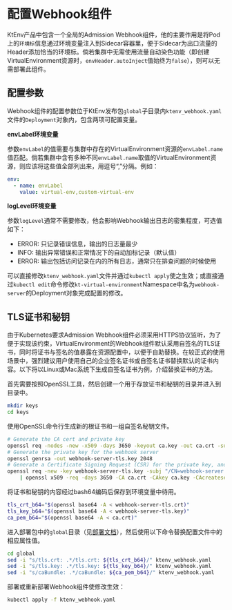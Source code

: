 # 配置Webhook组件

KtEnv产品中包含一个全局的Admission Webhook组件，他的主要作用是将Pod上的`环境标`信息通过环境变量注入到Sidecar容器里，便于Sidecar为出口流量的Header添加恰当的环境标。倘若集群中无需使用流量自动染色功能（即创建VirtualEnvironment资源时，`envHeader.autoInject`值始终为`false`），则可以无需部署此组件。

## 配置参数

Webhook组件的配置参数位于KtEnv发布包`global`子目录内`ktenv_webhook.yaml`文件的`Deployment`对象内，包含两项可配置变量。

**envLabel环境变量**

参数`envLabel`的值需要与集群中存在的VirtualEnvironment资源的`envLabel.name`值匹配。倘若集群中含有多种不同`envLabel.name`取值的VirtualEnvironment资源，则应该将这些值全部列出来，用逗号“,”分隔。例如：

```yaml
env:
  - name: envLabel
    value: virtual-env,custom-virtual-env
```

**logLevel环境变量**

参数`logLevel`通常不需要修改，他会影响Webhook输出日志的密集程度，可选值如下：

- ERROR: 只记录错误信息，输出的日志量最少
- INFO: 输出异常错误和正常情况下的自动加标记录（默认值）
- ERROR: 输出包括访问记录在内的所有日志，通常只在排查问题的时候使用

可以直接修改`ktenv_webhook.yaml`文件并通过`kubectl apply`使之生效；或直接通过`kubectl edit`命令修改`kt-virtual-environment`Namespace中名为`webhook-server`的Deployment对象完成配置的修改。

## TLS证书和秘钥

由于Kubernetes要求Admission Webhook组件必须采用HTTPS协议监听，为了便于实现该约束，VirtualEnvironment的Webhook组件默认采用自签名的TLS证书，同时将证书与签名的值暴露在资源配置中，以便于自助替换。在较正式的使用场景中，强烈建议用户使用自己的企业签名证书或自签名证书替换默认的证书内容。以下将以Linux或Mac系统下生成自签名证书为例，介绍替换证书的方法。

首先需要按照OpenSSL工具，然后创建一个用于存放证书和秘钥的目录并进入到目录中。

```bash
mkdir keys
cd keys
```

使用OpenSSL命令行生成新的根证书和一组自签名秘钥文件。

```bash
# Generate the CA cert and private key
openssl req -nodes -new -x509 -days 3650 -keyout ca.key -out ca.crt -subj "/CN=Virtual Environment Admission Controller Webhook CA"
# Generate the private key for the webhook server
openssl genrsa -out webhook-server-tls.key 2048
# Generate a Certificate Signing Request (CSR) for the private key, and sign it with the private key of the CA.
openssl req -new -key webhook-server-tls.key -subj "/CN=webhook-server.kt-virtual-environment.svc" \
    | openssl x509 -req -days 3650 -CA ca.crt -CAkey ca.key -CAcreateserial -out webhook-server-tls.crt
```

将证书和秘钥的内容经过bash64编码后保存到环境变量中待用。

```bash
tls_crt_b64="$(openssl base64 -A < webhook-server-tls.crt)"
tls_key_b64="$(openssl base64 -A < webhook-server-tls.key)"
ca_pem_b64="$(openssl base64 -A < ca.crt)"
```

进入部署包中的`global`目录（见[部署文档](zh-cn/doc/deployment.md?id=部署KtEnv组件)），然后使用以下命令替换配置文件中的相应属性值。

```bash
cd global
sed -i "s/tls.crt: .*/tls.crt: ${tls_crt_b64}/" ktenv_webhook.yaml
sed -i "s/tls.key: .*/tls.key: ${tls_key_b64}/" ktenv_webhook.yaml
sed -i "s/caBundle: .*/caBundle: ${ca_pem_b64}/" ktenv_webhook.yaml
```

部署或重新部署Webhook组件使修改生效：

```bash
kubectl apply -f ktenv_webhook.yaml
```
